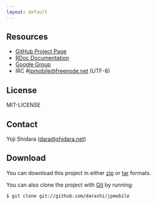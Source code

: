 ```yaml
---
layout: default
---
```

## Resources
- [GitHub Project Page](http://github.com/darashi/jpmobile)
- [RDoc Documentation](http://jpmobile.rubyforge.org/rdoc)
- [Google Group](http://groups.google.com/group/jpmobile)
- IRC #jpmobile@freenode.net (UTF-8)

## License
MIT-LICENSE

## Contact
Yoji Shidara (dara@shidara.net)

## Download
You can download this project in either
[zip](http://github.com/darashi/jpmobile/zipball/master) or
[tar](http://github.com/darashi/jpmobile/tarball/master) formats.

You can also clone the project with [Git](http://git-scm.com) by running:

    $ git clone git://github.com/darashi/jpmobile
